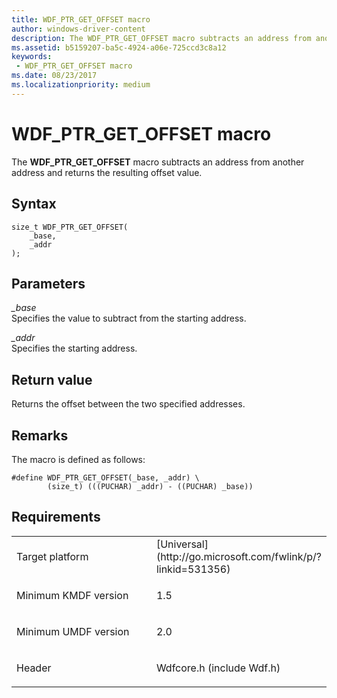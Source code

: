 ```yaml
---
title: WDF_PTR_GET_OFFSET macro
author: windows-driver-content
description: The WDF_PTR_GET_OFFSET macro subtracts an address from another address and returns the resulting offset value.
ms.assetid: b5159207-ba5c-4924-a06e-725ccd3c8a12
keywords:
 - WDF_PTR_GET_OFFSET macro
ms.date: 08/23/2017
ms.localizationpriority: medium
---
```


# WDF_PTR_GET_OFFSET macro


The **WDF_PTR_GET_OFFSET** macro subtracts an address from another address and returns the resulting offset value.

Syntax
------

```ManagedCPlusPlus
size_t WDF_PTR_GET_OFFSET(
    _base,
    _addr
);
```

Parameters
----------

*_base*   
Specifies the value to subtract from the starting address.

*_addr*   
Specifies the starting address.

Return value
------------

Returns the offset between the two specified addresses.

Remarks
-------

The macro is defined as follows:

```ManagedCPlusPlus
#define WDF_PTR_GET_OFFSET(_base, _addr) \
        (size_t) (((PUCHAR) _addr) - ((PUCHAR) _base))
```

Requirements
------------

<table>
<colgroup>
<col width="50%" />
<col width="50%" />
</colgroup>
<tbody>
<tr class="odd">
<td><p>Target platform</p></td>
<td>[Universal](http://go.microsoft.com/fwlink/p/?linkid=531356)</td>
</tr>
<tr class="even">
<td><p>Minimum KMDF version</p></td>
<td><p>1.5</p></td>
</tr>
<tr class="odd">
<td><p>Minimum UMDF version</p></td>
<td><p>2.0</p></td>
</tr>
<tr class="even">
<td><p>Header</p></td>
<td>Wdfcore.h (include Wdf.h)</td>
</tr>
</tbody>
</table>

 

 






